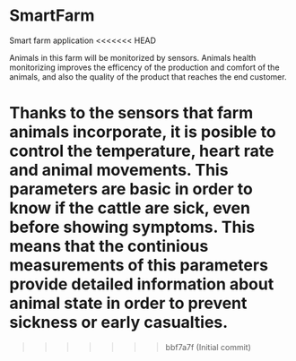 # SmartFarm
Smart farm application
<<<<<<< HEAD

Animals in this farm will be monitorized by sensors. Animals health monitorizing improves the efficency of the production and comfort of the animals, and also the quality of the product that reaches the end customer.

Thanks to the sensors that farm animals incorporate, it is posible to control the temperature, heart rate and animal movements. This parameters are basic in order to know if the cattle are sick, even before showing symptoms. This means that the continious measurements of this parameters provide detailed information about animal state in order to prevent sickness or early casualties.
=======
>>>>>>> bbf7a7f (Initial commit)
